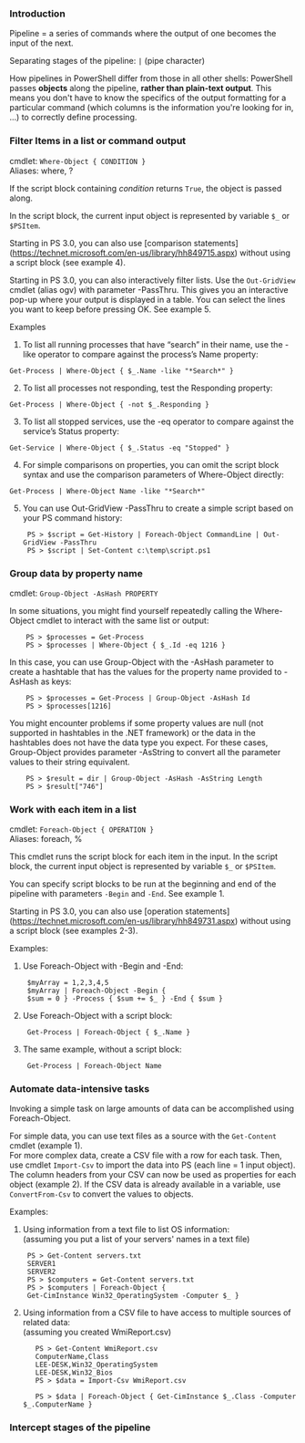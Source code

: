 ### Introduction

Pipeline = a series of commands where the output of one becomes the input of the next.

Separating stages of the pipeline: `|` (pipe character)

How pipelines in PowerShell differ from those in all other shells: PowerShell passes **objects** along the pipeline, **rather than plain-text output**. This means you don't have to know the specifics of the output formatting for a particular command (which columns is the information you're looking for in, ...) to correctly define processing.

### Filter Items in a list or command output

cmdlet: `Where-Object { CONDITION }`  
Aliases: where, ?

If the script block containing _condition_ returns `True`, the object is passed along.

In the script block, the current input object is represented by variable `$_` or `$PSItem`.

Starting in PS 3.0, you can also use [comparison statements] (https://technet.microsoft.com/en-us/library/hh849715.aspx) without using a script block (see example 4).

Starting in PS 3.0, you can also interactively filter lists. Use the `Out-GridView` cmdlet (alias ogv) with parameter -PassThru. This gives you an interactive pop-up where your output is displayed in a table. You can select the lines you want to keep before pressing OK. See example 5.

Examples

1. To list all running processes that have “search” in their name, use the -like operator to
compare against the process’s Name property:

  `Get-Process | Where-Object { $_.Name -like "*Search*" }`

2. To list all processes not responding, test the Responding property:  

  `Get-Process | Where-Object { -not $_.Responding }`

3. To list all stopped services, use the -eq operator to compare against the service’s Status
property:  

  `Get-Service | Where-Object { $_.Status -eq "Stopped" }`

4. For simple comparisons on properties, you can omit the script block syntax and use the
comparison parameters of Where-Object directly:  

  `Get-Process | Where-Object Name -like "*Search*"`

5. You can use Out-GridView -PassThru to create a simple script based on your PS command history:  

        PS > $script = Get-History | Foreach-Object CommandLine | Out-GridView -PassThru
        PS > $script | Set-Content c:\temp\script.ps1


### Group data by property name

cmdlet: `Group-Object -AsHash PROPERTY`

In some situations, you might find yourself repeatedly calling the Where-Object cmdlet to interact with the same list or output:

        PS > $processes = Get-Process
        PS > $processes | Where-Object { $_.Id -eq 1216 }

In this case, you can use Group-Object with the -AsHash parameter to create a hashtable that has the values for the property name provided to -AsHash as keys:

        PS > $processes = Get-Process | Group-Object -AsHash Id
        PS > $processes[1216]

You might encounter problems if some property values are null (not supported in hashtables in the .NET framework) or the data in the hashtables does not have the data type you expect. For these cases, Group-Object provides parameter -AsString to convert all the parameter values to their string equivalent.

        PS > $result = dir | Group-Object -AsHash -AsString Length
        PS > $result["746"]

### Work with each item in a list

cmdlet: `Foreach-Object { OPERATION }`  
Aliases: foreach, %

This cmdlet runs the script block for each item in the input.
In the script block, the current input object is represented by variable `$_` or `$PSItem`.

You can specify script blocks to be run at the beginning and end of the pipeline with parameters `-Begin` and `-End`. See example 1.

Starting in PS 3.0, you can also use [operation statements] (https://technet.microsoft.com/en-us/library/hh849731.aspx) without using a script block (see examples 2-3).

Examples:

1. Use Foreach-Object with -Begin and -End:

        $myArray = 1,2,3,4,5
        $myArray | Foreach-Object -Begin {
        $sum = 0 } -Process { $sum += $_ } -End { $sum }

2. Use Foreach-Object with a script block:

        Get-Process | Foreach-Object { $_.Name }

3. The same example, without a script block:

        Get-Process | Foreach-Object Name

### Automate data-intensive tasks

Invoking a simple task on large amounts of data can be accomplished using Foreach-Object.

For simple data, you can use text files as a source with the `Get-Content` cmdlet (example 1).   
For more complex data, create a CSV file with a row for each task. Then, use cmdlet `Import-Csv` to import the data into PS (each line = 1 input object). The column headers from your CSV can now be used as properties for each object (example 2). If the CSV data is already available in a variable, use `ConvertFrom-Csv` to convert the values to objects.

Examples:

1. Using information from a text file to list OS information:  
  (assuming you put a list of your servers' names in a text file)

        PS > Get-Content servers.txt
        SERVER1
        SERVER2
        PS > $computers = Get-Content servers.txt
        PS > $computers | Foreach-Object {
        Get-CimInstance Win32_OperatingSystem -Computer $_ }

2. Using information from a CSV file to have access to multiple sources of related data:  
  (assuming you created WmiReport.csv)

          PS > Get-Content WmiReport.csv
          ComputerName,Class
          LEE-DESK,Win32_OperatingSystem
          LEE-DESK,Win32_Bios
          PS > $data = Import-Csv WmiReport.csv

          PS > $data | Foreach-Object { Get-CimInstance $_.Class -Computer $_.ComputerName }

### Intercept stages of the pipeline
